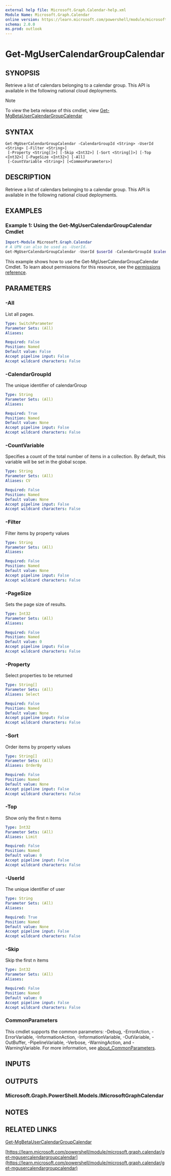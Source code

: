 ```yaml
---
external help file: Microsoft.Graph.Calendar-help.xml
Module Name: Microsoft.Graph.Calendar
online version: https://learn.microsoft.com/powershell/module/microsoft.graph.calendar/get-mgusercalendargroupcalendar
schema: 2.0.0
ms.prod: outlook
---
```


# Get-MgUserCalendarGroupCalendar

## SYNOPSIS
Retrieve a list of calendars belonging to a calendar group.
This API is available in the following national cloud deployments.

> [!NOTE]
> To view the beta release of this cmdlet, view [Get-MgBetaUserCalendarGroupCalendar](/powershell/module/Microsoft.Graph.Beta.Calendar/Get-MgBetaUserCalendarGroupCalendar?view=graph-powershell-beta)

## SYNTAX

```
Get-MgUserCalendarGroupCalendar -CalendarGroupId <String> -UserId <String> [-Filter <String>]
 [-Property <String[]>] [-Skip <Int32>] [-Sort <String[]>] [-Top <Int32>] [-PageSize <Int32>] [-All]
 [-CountVariable <String>] [<CommonParameters>]
```

## DESCRIPTION
Retrieve a list of calendars belonging to a calendar group.
This API is available in the following national cloud deployments.

## EXAMPLES
### Example 1: Using the Get-MgUserCalendarGroupCalendar Cmdlet
```powershell
Import-Module Microsoft.Graph.Calendar
# A UPN can also be used as -UserId.
Get-MgUserCalendarGroupCalendar -UserId $userId -CalendarGroupId $calendarGroupId
```
This example shows how to use the Get-MgUserCalendarGroupCalendar Cmdlet.
To learn about permissions for this resource, see the [permissions reference](/graph/permissions-reference).

## PARAMETERS

### -All
List all pages.

```yaml
Type: SwitchParameter
Parameter Sets: (All)
Aliases:

Required: False
Position: Named
Default value: False
Accept pipeline input: False
Accept wildcard characters: False
```

### -CalendarGroupId
The unique identifier of calendarGroup

```yaml
Type: String
Parameter Sets: (All)
Aliases:

Required: True
Position: Named
Default value: None
Accept pipeline input: False
Accept wildcard characters: False
```

### -CountVariable
Specifies a count of the total number of items in a collection.
By default, this variable will be set in the global scope.

```yaml
Type: String
Parameter Sets: (All)
Aliases: CV

Required: False
Position: Named
Default value: None
Accept pipeline input: False
Accept wildcard characters: False
```

### -Filter
Filter items by property values

```yaml
Type: String
Parameter Sets: (All)
Aliases:

Required: False
Position: Named
Default value: None
Accept pipeline input: False
Accept wildcard characters: False
```

### -PageSize
Sets the page size of results.

```yaml
Type: Int32
Parameter Sets: (All)
Aliases:

Required: False
Position: Named
Default value: 0
Accept pipeline input: False
Accept wildcard characters: False
```

### -Property
Select properties to be returned

```yaml
Type: String[]
Parameter Sets: (All)
Aliases: Select

Required: False
Position: Named
Default value: None
Accept pipeline input: False
Accept wildcard characters: False
```

### -Sort
Order items by property values

```yaml
Type: String[]
Parameter Sets: (All)
Aliases: OrderBy

Required: False
Position: Named
Default value: None
Accept pipeline input: False
Accept wildcard characters: False
```

### -Top
Show only the first n items

```yaml
Type: Int32
Parameter Sets: (All)
Aliases: Limit

Required: False
Position: Named
Default value: 0
Accept pipeline input: False
Accept wildcard characters: False
```

### -UserId
The unique identifier of user

```yaml
Type: String
Parameter Sets: (All)
Aliases:

Required: True
Position: Named
Default value: None
Accept pipeline input: False
Accept wildcard characters: False
```

### -Skip
Skip the first n items

```yaml
Type: Int32
Parameter Sets: (All)
Aliases:

Required: False
Position: Named
Default value: 0
Accept pipeline input: False
Accept wildcard characters: False
```

### CommonParameters
This cmdlet supports the common parameters: -Debug, -ErrorAction, -ErrorVariable, -InformationAction, -InformationVariable, -OutVariable, -OutBuffer, -PipelineVariable, -Verbose, -WarningAction, and -WarningVariable. For more information, see [about_CommonParameters](http://go.microsoft.com/fwlink/?LinkID=113216).

## INPUTS

## OUTPUTS

### Microsoft.Graph.PowerShell.Models.IMicrosoftGraphCalendar
## NOTES

## RELATED LINKS
[Get-MgBetaUserCalendarGroupCalendar](/powershell/module/Microsoft.Graph.Beta.Calendar/Get-MgBetaUserCalendarGroupCalendar?view=graph-powershell-beta)

[https://learn.microsoft.com/powershell/module/microsoft.graph.calendar/get-mgusercalendargroupcalendar](https://learn.microsoft.com/powershell/module/microsoft.graph.calendar/get-mgusercalendargroupcalendar)


